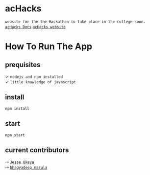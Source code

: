 # acHacks
` website for the the Hackathon to take place in the college soon. `
[`acHacks Docs`](https://ac-computer-engineering-technology.github.io/acHacks/)
[`acHacks website`](https://achacks.herokuapp.com)

# How To Run The App
## prequisites 
✓ ` nodejs and npm installed `
<br/>
✓ ` little knowledge of javascript `
<br/>

## install
` npm install `

## start
` npm start `

## current contributors 
⇢ [`Jesse Okeya`](https://github.com/jesseokeya)
<br />
⇢ [`bhagyadeep narula`](https://github.com/bhagyadeep-narula)
